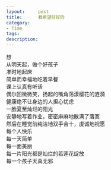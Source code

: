```yaml
---
layout:     post
title:      我希望好好的 
category:   
- Time
tags: 
description: 
---
```


想        <br>
从明天起，做个好孩子        <br>
准时地起床        <br>
简单而幸福地吃着早餐        <br>
课上认真有听话        <br>
偶尔回微微笑，扬起的嘴角荡漾樱花的涟漪        <br>
健康绝不让身边的人担心忧虑        <br>
一脸夏至灿烂的阳光        <br>
安静地写着作业，密密麻麻地散满了落寞        <br>
然后在睡觉前纯洁地双手合十，虔诚地祝愿        <br>
每个人快乐        <br>
每一天简单        <br>
每一面美丽        <br>
每一片阳光都是灿烂的若莲花绽放        <br>
每一个孩子天真无邪        <br>